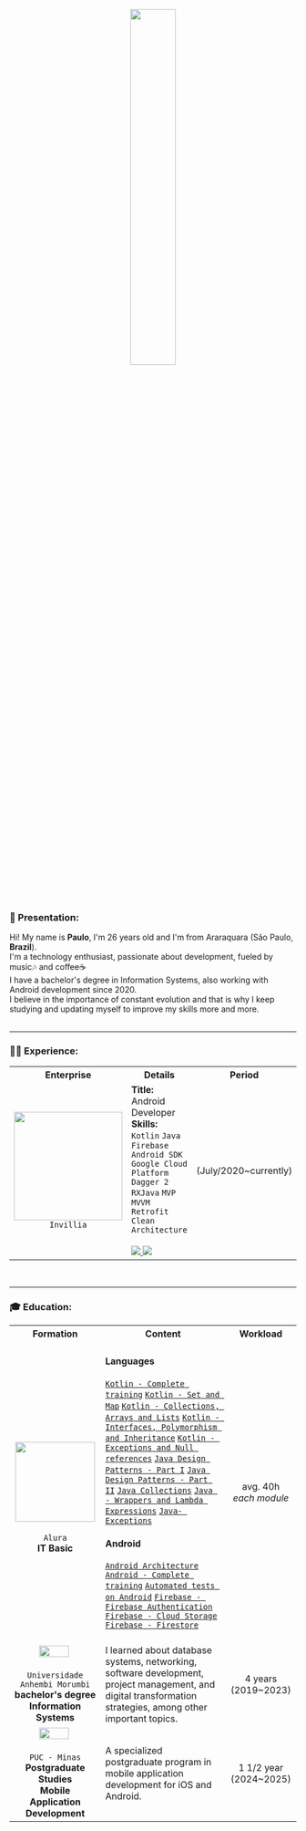 
<p align="center">  
	<img src="https://skillicons.dev/icons?i=androidstudio,kotlin,java,gcp,firebase,git&theme=light"  width="40%"/>
</p>


<h3>👋 Presentation:</h3>
<p align="left">
Hi! My name is <b>Paulo</b>, I'm 26 years old and I'm from Araraquara (São Paulo, <b>Brazil</b>).<br>
I'm a technology enthusiast, passionate about development, fueled by music🎶 and coffee☕<br>
I have a bachelor's degree in Information Systems, also working with Android development since 2020.<br>
I believe in the importance of constant evolution and that is why I keep studying and updating myself to improve my skills more and more.<br><br>

---

<h3>👨‍💼 Experience:</h3>
<p align="center">
<table align="center">
<tr>
<th>Enterprise</th>
<th>Details</th>
<th>Period</th>
</tr>
<tr>
<td align="center">
<img src="https://www.tramparonline.com/wp-content/uploads/2022/12/invillia.png" width="190px"/><br>				<code>Invillia</code>
</td>
<td>
<b>Title:</b> Android Developer<br>
<b>Skills:</b> <code>Kotlin</code> <code>Java</code> <code>Firebase</code> <code>Android SDK</code> <code>Google Cloud Platform</code> <code>Dagger 2</code> <code>RXJava</code> <code>MVP</code> <code>MVVM</code> <code>Retrofit</code> <code>Clean Architecture</code><br><br>
<a href="https://linkedin.com/company/invillia" title="LinkedIn" target="_blank" style="cursor: alias" rel="noopener">
<img src="https://img.shields.io/badge/LinkedIn-0077B5?style=for-the-badge&logo=linkedin&logoColor=white" />
</a>
<a href="https://www.invillia.com" target="_blank" rel="noopener">
<img src="https://img.shields.io/badge/Website-EEEEEE?style=for-the-badge&logo=google-chrome&logoColor=353535" />
</a>
</td>

<td align="center">(July/2020~currently)</td>
</tr>
</table>
</p><br>

---

<h3>🎓 Education:</h3>
<p align="center">
<table align="center">
<tr>
<th>Formation</th>
<th>Content</th>
<th>Workload</th>
</tr>
<tr>
<td align="center">
&nbsp; &nbsp; &nbsp; &nbsp; <a href="https://alura.com.br"><img src="https://user-images.githubusercontent.com/42657376/211171774-a4ea8b07-4e0a-43cf-95e2-d9b314d9e430.png" width="140px"/></a>&nbsp; &nbsp; &nbsp; &nbsp; <br>
<code>Alura</code><br>
<b>IT Basic</b>
</td>
<td>
	<h4>Languages</h4>
		<code><a href="https://cursos.alura.com.br/degree/certificate/a74b2584-acc6-43ef-bc5f-6b9d30092019">Kotlin - Complete training</a></code>
    <code><a href="https://cursos.alura.com.br/certificate/c52155d4-25bf-46f5-b762-bf736c80f13c">Kotlin - Set and Map</a></code>
    <code><a href="https://cursos.alura.com.br/certificate/c4a2b625-deef-414a-be3c-44a14157dc30">Kotlin - Collections, Arrays and Lists</a></code>
    <code><a href="https://cursos.alura.com.br/certificate/9c425cda-30e4-4ba1-bdba-1c52147ca5ed">Kotlin - Interfaces, Polymorphism and Inheritance</a></code>
    <code><a href="https://cursos.alura.com.br/certificate/e231f9cc-784c-41b4-97a7-13e58bb94f7b">Kotlin - Exceptions and Null references</a></code>
		<code><a href="https://cursos.alura.com.br/certificate/8b97ab66-94de-4369-808c-abfed8d3049e">Java Design Patterns - Part I</a></code>
    <code><a href="https://cursos.alura.com.br/certificate/6ca5aef8-ef66-4652-9cd0-7de646b12587">Java Design Patterns - Part II</a></code>
    <code><a href="https://cursos.alura.com.br/certificate/bb1c68d7-be43-43b1-9c78-f0aab62fa700">Java Collections</a></code>
    <code><a href="https://cursos.alura.com.br/certificate/66a92b99-c02c-4168-a77c-607889a14007">Java - Wrappers and Lambda Expressions</a></code>
    <code><a href="https://cursos.alura.com.br/certificate/1e2aef50-c6d4-4778-abfa-b6b8a2fe9a07">Java- Exceptions</a></code>
	<h4>Android</h4>
		<code><a href="https://cursos.alura.com.br/degree/certificate/e7738ca5-065b-4095-9a21-a60c30183112">Android Architecture</a></code>
		<code><a href="https://cursos.alura.com.br/degree/certificate/a8d67787-6f95-4fed-8b04-d9fcbfa82e4e">Android - Complete training</a></code>
    <code><a href="https://cursos.alura.com.br/degree/certificate/d733fb60-a35d-44fe-bcdf-8ad7d184d8b2">Automated tests on Android</a></code>
    <code><a href="https://cursos.alura.com.br/certificate/c3891264-a1ee-4e6a-a937-1df217e036f1">Firebase - Firebase Authentication</a></code>
    <code><a href="https://cursos.alura.com.br/certificate/f4e0c3cd-65c3-498f-93d8-f9a018eecb1f">Firebase - Cloud Storage</a></code>
    <code><a href="https://cursos.alura.com.br/certificate/9b5a7610-64b6-4a7d-8b99-c5b81cc9c767">Firebase - Firestore</a></code>
		<br><br>
</td>
<td align="center">avg. 40h<br><i>each module</i></td>
</tr>
<tr>
<td align="center">
&nbsp; &nbsp; &nbsp; <a href="https://portal.anhembi.br"><img src="https://1951880946.rsc.cdn77.org/resize?type=auto&width=224&url=https://reservio-static-production.s3.eu-central-1.amazonaws.com/businesses/44ee0f7c-f02a-4d4c-a73f-1f409bd149d2.png" width="60%"/></a>&nbsp; &nbsp; &nbsp; &nbsp; <br><br>
<code>Universidade Anhembi Morumbi</code><br>
<b>bachelor's degree<br>Information Systems</b>
</td>
<td>
I learned about database systems, networking, software development, project management, and digital transformation strategies, among other important topics.
</td>
<td align="center">4 years (2019~2023)</td>
</tr>
<tr>
<td align="center">
&nbsp; &nbsp; &nbsp; <a href="https://www.pucminas.br/PUCVIRTUAL/Pos-Graduacao/Paginas/Mobile-Engineering-.aspx?pageID=774&moda=1&polo=1&curso=3190&situ=1"><img src="https://www.pucminas.br/Style%20Library/VIRTUAL/img/logo-puc-virtual.png" width="60%"/></a>&nbsp; &nbsp; &nbsp; &nbsp; <br><br>
<code>PUC - Minas</code><br>
<b>Postgraduate Studies<br>Mobile Application Development</b>
</td>
<td>
A specialized postgraduate program in mobile application development for iOS and Android.
</td>
<td align="center">1 1/2 year (2024~2025)</td>
</tr>
</table>
</p><br>
